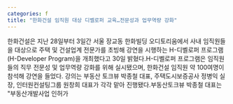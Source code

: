 ```yaml
---
categories: f
title: "한화건설 임직원 대상 디벨로퍼 교육…전문성과 업무역량 강화"
---
```

한화건설은 지난 28일부터 3일간 서울 장교동 한화빌딩 오디토리움에서 사내 임직원들을 대상으로 주택 및 건설업계 전문가를 초빙해 강연을 시행하는 H-디벨로퍼 프로그램(H-Developer Program)을 개최했다고 30일 밝혔다.H-디벨로퍼 프로그램은 임직원들의 직무 전문성 및 업무역량 강화를 위해 실시됐으며, 한화건설 임직원 약 100여명이 참석해 강연을 들었다. 강의는 부동산 토크뷰 박종철 대표, 주택도시보증공사 정병익 실장, 인터원컨설팅그룹 원창희 대표가 각각 맡아 진행됐다.부동산토크뷰 박종철 대표는 "부동산개발사업 인허가